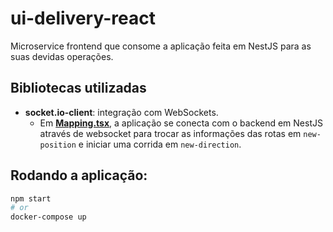 
# ui-delivery-react
Microservice frontend que consome a aplicação feita em NestJS para as suas devidas operações.

## Bibliotecas utilizadas
- **socket.io-client**: integração com WebSockets.
    - Em **[Mapping.tsx](https://github.com/VictorMagalhaesSales/microservices-delivery-parent/blob/master/ui-delivery-react/src/components/Mapping.tsx)**, a aplicação se conecta com o backend em NestJS através de websocket para trocar as informações das rotas em `new-position` e iniciar uma corrida em `new-direction`.

## Rodando a aplicação:
```bash
npm start
# or
docker-compose up
```
